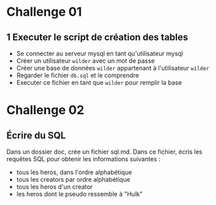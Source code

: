 

# Challenge 01
## 1 Executer le script de création des tables

- Se connecter au serveur mysql en tant qu'utilisateur mysql
- Créer un utilisateur `wilder` avec un mot de passe
- Créer une base de données `wilder` appartenant à l'utilisateur `wilder`
- Regarder le fichier `db.sql` et le comprendre
- Executer ce fichier en tant que `wilder` pour remplir la base

# Challenge 02 

## Écrire du SQL
Dans un dossier doc, crée un fichier sql.md. Dans ce fichier, écris les requêtes SQL pour obtenir les informations suivantes :

- tous les heros, dans l'ordre alphabétique
- tous les creators par ordre alphabétique
- tous les heros d'un creator
- les heros dont le pseudo  ressemble à "Hulk"





